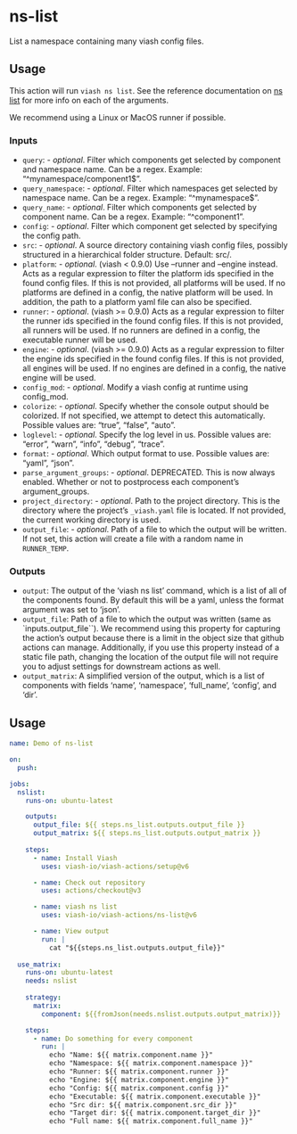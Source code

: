 

# ns-list

<!--
DO NOT EDIT THIS FILE MANUALLY!
This README was generated by running `make`
-->

List a namespace containing many viash config files.

## Usage

This action will run `viash ns list`. See the reference documentation on
[ns list](https://viash.io/reference/viash/ns.html) for more info on
each of the arguments.

We recommend using a Linux or MacOS runner if possible.

### Inputs

- `query`: - *optional*. Filter which components get selected by
  component and namespace name. Can be a regex. Example:
  “^mynamespace/component1\$”.
- `query_namespace`: - *optional*. Filter which namespaces get selected
  by namespace name. Can be a regex. Example: “^mynamespace\$”.
- `query_name`: - *optional*. Filter which components get selected by
  component name. Can be a regex. Example: “^component1”.
- `config`: - *optional*. Filter which component get selected by
  specifying the config path.
- `src`: - *optional*. A source directory containing viash config files,
  possibly structured in a hierarchical folder structure. Default: src/.
- `platform`: - *optional*. (viash \< 0.9.0) Use –runner and –engine
  instead. Acts as a regular expression to filter the platform ids
  specified in the found config files. If this is not provided, all
  platforms will be used. If no platforms are defined in a config, the
  native platform will be used. In addition, the path to a platform yaml
  file can also be specified.
- `runner`: - *optional*. (viash \>= 0.9.0) Acts as a regular expression
  to filter the runner ids specified in the found config files. If this
  is not provided, all runners will be used. If no runners are defined
  in a config, the executable runner will be used.
- `engine`: - *optional*. (viash \>= 0.9.0) Acts as a regular expression
  to filter the engine ids specified in the found config files. If this
  is not provided, all engines will be used. If no engines are defined
  in a config, the native engine will be used.
- `config_mod`: - *optional*. Modify a viash config at runtime using
  config_mod.
- `colorize`: - *optional*. Specify whether the console output should be
  colorized. If not specified, we attempt to detect this automatically.
  Possible values are: “true”, “false”, “auto”.
- `loglevel`: - *optional*. Specify the log level in us. Possible values
  are: “error”, “warn”, “info”, “debug”, “trace”.
- `format`: - *optional*. Which output format to use. Possible values
  are: “yaml”, “json”.
- `parse_argument_groups`: - *optional*. DEPRECATED. This is now always
  enabled. Whether or not to postprocess each component’s
  argument_groups.
- `project_directory`: - *optional*. Path to the project directory. This
  is the directory where the project’s `_viash.yaml` file is located. If
  not provided, the current working directory is used.
- `output_file`: - *optional*. Path of a file to which the output will
  be written. If not set, this action will create a file with a random
  name in `RUNNER_TEMP`.

### Outputs

- `output`: The output of the ‘viash ns list’ command, which is a list
  of all of the components found. By default this will be a yaml, unless
  the format argument was set to ‘json’.
- `output_file`: Path of a file to which the output was written (same as
  \`inputs.output_file\`\`). We recommend using this property for
  capturing the action’s output because there is a limit in the object
  size that github actions can manage. Additionally, if you use this
  property instead of a static file path, changing the location of the
  output file will not require you to adjust settings for downstream
  actions as well.
- `output_matrix`: A simplified version of the output, which is a list
  of components with fields ‘name’, ‘namespace’, ‘full_name’, ‘config’,
  and ‘dir’.

## Usage

``` yaml
name: Demo of ns-list

on:
  push:

jobs:
  nslist:
    runs-on: ubuntu-latest

    outputs:
      output_file: ${{ steps.ns_list.outputs.output_file }}
      output_matrix: ${{ steps.ns_list.outputs.output_matrix }}
    
    steps:
      - name: Install Viash
        uses: viash-io/viash-actions/setup@v6

      - name: Check out repository
        uses: actions/checkout@v3

      - name: viash ns list
        uses: viash-io/viash-actions/ns-list@v6

      - name: View output
        run: |
          cat "${{steps.ns_list.outputs.output_file}}"
  
  use_matrix:
    runs-on: ubuntu-latest
    needs: nslist
    
    strategy:
      matrix:
        component: ${{fromJson(needs.nslist.outputs.output_matrix)}}

    steps:
      - name: Do something for every component
        run: |
          echo "Name: ${{ matrix.component.name }}"
          echo "Namespace: ${{ matrix.component.namespace }}"
          echo "Runner: ${{ matrix.component.runner }}"
          echo "Engine: ${{ matrix.component.engine }}"
          echo "Config: ${{ matrix.component.config }}"
          echo "Executable: ${{ matrix.component.executable }}"
          echo "Src dir: ${{ matrix.component.src_dir }}"
          echo "Target dir: ${{ matrix.component.target_dir }}"
          echo "Full name: ${{ matrix.component.full_name }}"
```
